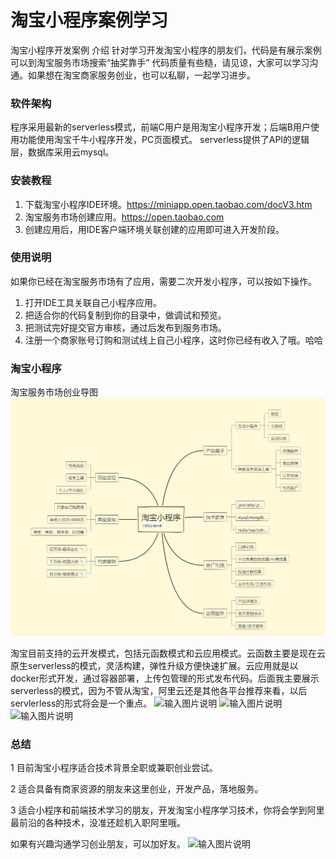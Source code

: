 # 淘宝小程序案例学习

淘宝小程序开发案例 介绍
针对学习开发淘宝小程序的朋友们，代码是有展示案例可以到淘宝服务市场搜索“抽奖靠手”
代码质量有些糙，请见谅，大家可以学习沟通。如果想在淘宝商家服务创业，也可以私聊，一起学习进步。

### 软件架构

程序采用最新的serverless模式，前端C用户是用淘宝小程序开发；后端B用户使用功能使用淘宝千牛小程序开发，PC页面模式。
serverless提供了API的逻辑层，数据库采用云mysql。

### 安装教程

1.  下载淘宝小程序IDE环境。https://miniapp.open.taobao.com/docV3.htm
2.  淘宝服务市场创建应用。https://open.taobao.com
3.  创建应用后，用IDE客户端环境关联创建的应用即可进入开发阶段。

### 使用说明
如果你已经在淘宝服务市场有了应用，需要二次开发小程序，可以按如下操作。
1. 打开IDE工具关联自己小程序应用。
2. 把适合你的代码复制到你的目录中，做调试和预览。
3. 把测试完好提交官方审核，通过后发布到服务市场。
4. 注册一个商家账号订购和测试线上自己小程序，这时你已经有收入了哦。哈哈

### 淘宝小程序
淘宝服务市场创业导图
![输入图片说明](images/mindimage.png)

淘宝目前支持的云开发模式，包括元函数模式和云应用模式。云函数主要是现在云原生serverless的模式，灵活构建，弹性升级方便快速扩展。云应用就是以docker形式开发，通过容器部署，上传包管理的形式发布代码。后面我主要展示serverless的模式，因为不管从淘宝，阿里云还是其他各平台推荐来看，以后servlerless的形式将会是一个重点。
![输入图片说明](mind1.png)
![输入图片说明](mind2.png)
![输入图片说明](mind3.png)

### 总结

1 目前淘宝小程序适合技术背景全职或兼职创业尝试。

2 适合具备有商家资源的朋友来这里创业，开发产品，落地服务。

3 适合小程序和前端技术学习的朋友，开发淘宝小程序学习技术，你将会学到阿里最前沿的各种技术，没准还趁机入职阿里哦。

如果有兴趣沟通学习创业朋友，可以加好友。
![输入图片说明](76c98738055faacd2a5321b8b731376.jpg)



